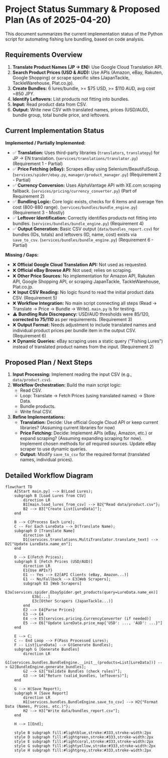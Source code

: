 # Project Status Summary & Proposed Plan (As of 2025-04-20)

This document summarizes the current implementation status of the Python script for automating fishing lure bundling, based on code analysis.

## Requirements Overview

1.  **Translate Product Names (JP -> EN):** Use Google Cloud Translation API.
2.  **Search Product Prices (USD & AUD):** Use APIs (Amazon, eBay, Rakuten, Google Shopping) or scrape specific sites (JapanTackle, TackleWarehouse, Plat.co.jp).
3.  **Create Bundles:** 6 lures/bundle, >= $75 USD, >= $110 AUD, avg cost ~850 JPY.
4.  **Identify Leftovers:** List products not fitting into bundles.
5.  **Input:** Read product data from CSV.
6.  **Output:** Write new CSV with translated names, prices (USD/AUD), bundle group, total bundle price, and leftovers.

## Current Implementation Status

**Implemented / Partially Implemented:**

*   ✅ **Translation:** Uses third-party libraries (`translators`, `translatepy`) for JP -> EN translation. (`services/translations/translator.py`) (Requirement 1 - Partial)
*   ✅ **Price Fetching (eBay):** Scrapes eBay using Selenium/BeautifulSoup. (`services/spider/ebay.py`, `manager/product_manager.py`) (Requirement 2 - Partial)
*   ✅ **Currency Conversion:** Uses AlphaVantage API with XE.com scraping fallback. (`services/pricing/currency_converter.py`) (Part of Requirement 2)
*   ✅ **Bundling Logic:** Core logic exists, checks for 6 items and average Yen cost (800-880 range). (`services/bundles/bundle_engine.py`) (Requirement 3 - Mostly)
*   ✅ **Leftover Identification:** Correctly identifies products not fitting into bundles. (`services/bundles/bundle_engine.py`) (Requirement 4)
*   ✅ **Output Generation:** Basic CSV output (`data/bundles_report.csv`) for bundles (IDs, totals) and leftovers (ID, name, cost) exists via `save_to_csv`. (`services/bundles/bundle_engine.py`) (Requirement 6 - Partial)

**Missing / Gaps:**

*   ❌ **Official Google Cloud Translation API:** Not used as requested.
*   ❌ **Official eBay Browse API:** Not used; relies on scraping.
*   ❌ **Other Price Sources:** No implementation for Amazon API, Rakuten API, Google Shopping API, or scraping JapanTackle, TackleWarehouse, Plat.co.jp.
*   ❌ **Input CSV Reading:** No logic found to read the initial product data CSV. (Requirement 5)
*   ❌ **Workflow Integration:** No main script connecting all steps (Read -> Translate -> Price -> Bundle -> Write). `main.py` is for testing.
*   ⚠️ **Bundling Rule Discrepancy:** USD/AUD thresholds were $85/$120, **corrected to $75/$110** as per requirements. (Requirement 3)
*   ❌ **Output Format:** Needs adjustment to include translated names and individual product prices per bundle item in the output CSV. (Requirement 6)
*   ❌ **Dynamic Queries:** eBay scraping uses a static query ("Fishing Lures") instead of translated product names from the input. (Requirement 2)

## Proposed Plan / Next Steps

1.  **Input Processing:** Implement reading the input CSV (e.g., `data/product.csv`).
2.  **Workflow Orchestration:** Build the main script logic:
    *   Read CSV.
    *   Loop: Translate -> Fetch Prices (using translated names) -> Store Data.
    *   Bundle products.
    *   Write final CSV.
3.  **Refine Implementations:**
    *   **Translation:** Decide: Use official Google Cloud API or keep current libraries? (Assuming current libraries for now)
    *   **Price Fetching:** Decide: Implement APIs (eBay, Amazon, etc.) or expand scraping? (Assuming expanding scraping for now). Implement chosen methods for *all* required sources. Update eBay scraper to use dynamic queries.
    *   **Output:** Modify `save_to_csv` for the required format (translated names, individual prices).

## Detailed Workflow Diagram

```mermaid
flowchart TD
    A[Start main.py] --> B(Load Lures);
    subgraph B [Load Lures from CSV]
        direction LR
        B1[main.load_lures_from_csv] --> B2{"Read data/product.csv"};
        B2 --> B3["Create List[LureData]"];
    end

    B --> C{Process Each Lure};
    C -- For Each LureData --> D(Translate Name);
    subgraph D [Translate Name]
        direction LR
        D1[services.translations.MultiTranslator.translate_text] --> D2["Update LureData.name_en"];
    end

    D --> E(Fetch Prices);
    subgraph E [Fetch Prices (USD/AUD)]
        direction LR
        E1{Use APIs?}
        E1 -- Yes --> E2[API Clients (eBay, Amazon...)]
        E1 -- No/Fallback --> E3[Web Scrapers];
        subgraph E3 [Web Scrapers]
            E3a[services.spider.EbaySpider.get_products(query=LureData.name_en)]
            E3b[...]
            E3c[Other Scrapers (JapanTackle...)]
        end
        E2 --> E4{Parse Prices}
        E3 --> E4
        E4 --> E5[services.pricing.CurrencyConverter (if needed)]
        E5 --> E6["Update LureData.price_map{'USD': ..., 'AUD': ...}"]
    end

    E --> C;
    C -- End Loop --> F(Pass Processed Lures);
    F -- List[LureData] --> G(Generate Bundles);
    subgraph G [Generate Bundles]
        direction LR
        G1[services.bundles.BundleEngine.__init__(products=List[LureData])] --> G2[BundleEngine.generate_bundles];
        G2 --> G3["Validate Bundles (check rules)"];
        G3 --> G4["Return (valid_bundles, leftovers)"];
    end

    G --> H(Save Report);
    subgraph H [Save Report]
        direction LR
        H1[services.bundles.BundleEngine.save_to_csv] --> H2{"Format Data (Names, Prices, etc.)"};
        H2 --> H3["Write data/bundles_report.csv"];
    end

    H --> I[End];

    style B subgraph fill:#lightblue,stroke:#333,stroke-width:2px
    style D subgraph fill:#lightgreen,stroke:#333,stroke-width:2px
    style E subgraph fill:#lightcoral,stroke:#333,stroke-width:2px
    style G subgraph fill:#lightyellow,stroke:#333,stroke-width:2px
    style H subgraph fill:#lightgrey,stroke:#333,stroke-width:2px
